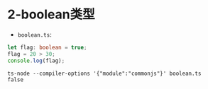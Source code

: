 # 2-boolean类型

- `boolean.ts`:

```typescript
let flag: boolean = true;
flag = 20 > 30;
console.log(flag);
```

```
ts-node --compiler-options '{"module":"commonjs"}' boolean.ts
false
```